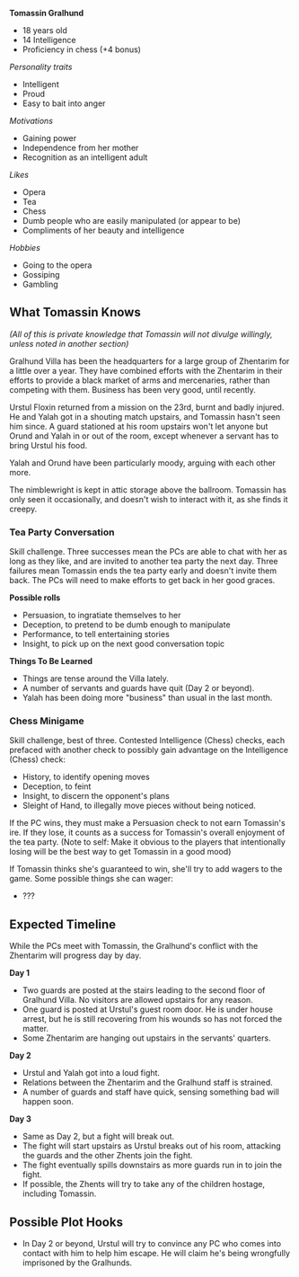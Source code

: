 **Tomassin Gralhund**

* 18 years old
* 14 Intelligence
* Proficiency in chess (+4 bonus)

_Personality traits_

* Intelligent
* Proud
* Easy to bait into anger

_Motivations_

* Gaining power
* Independence from her mother
* Recognition as an intelligent adult

_Likes_

* Opera
* Tea
* Chess
* Dumb people who are easily manipulated (or appear to be)
* Compliments of her beauty and intelligence

_Hobbies_

* Going to the opera
* Gossiping
* Gambling

## What Tomassin Knows

_(All of this is private knowledge that Tomassin will not divulge willingly, unless noted in another section)_

Gralhund Villa has been the headquarters for a large group of Zhentarim for a little over a year. They have combined efforts with the Zhentarim in their efforts to provide a black market of arms and mercenaries, rather than competing with them. Business has been very good, until recently. 

Urstul Floxin returned from a mission on the 23rd, burnt and badly injured. He and Yalah got in a shouting match upstairs, and Tomassin hasn't seen him since. A guard stationed at his room upstairs won't let anyone but Orund and Yalah in or out of the room, except whenever a servant has to bring Urstul his food.

Yalah and Orund have been particularly moody, arguing with each other more. 

The nimblewright is kept in attic storage above the ballroom. Tomassin has only seen it occasionally, and doesn't wish to interact with it, as she finds it creepy.

### Tea Party Conversation

Skill challenge. Three successes mean the PCs are able to chat with her as long as they like, and are invited to another tea party the next day. Three failures mean Tomassin ends the tea party early and doesn't invite them back. The PCs will need to make efforts to get back in her good graces.

**Possible rolls**

* Persuasion, to ingratiate themselves to her
* Deception, to pretend to be dumb enough to manipulate
* Performance, to tell entertaining stories
* Insight, to pick up on the next good conversation topic

**Things To Be Learned**

* Things are tense around the Villa lately.
* A number of servants and guards have quit (Day 2 or beyond).
* Yalah has been doing more "business" than usual in the last month.

### Chess Minigame

Skill challenge, best of three. Contested Intelligence (Chess) checks, each prefaced with another check to possibly gain advantage on the Intelligence (Chess) check:

* History, to identify opening moves
* Deception, to feint
* Insight, to discern the opponent's plans
* Sleight of Hand, to illegally move pieces without being noticed.

If the PC wins, they must make a Persuasion check to not earn Tomassin's ire. If they lose, it counts as a success for Tomassin's overall enjoyment of the tea party. (Note to self: Make it obvious to the players that intentionally losing will be the best way to get Tomassin in a good mood)

If Tomassin thinks she's guaranteed to win, she'll try to add wagers to the game. Some possible things she can wager:

* ???

## Expected Timeline

While the PCs meet with Tomassin, the Gralhund's conflict with the Zhentarim will progress day by day.

**Day 1**

* Two guards are posted at the stairs leading to the second floor of Gralhund Villa. No visitors are allowed upstairs for any reason.
* One guard is posted at Urstul's guest room door. He is under house arrest, but he is still recovering from his wounds so has not forced the matter.
* Some Zhentarim are hanging out upstairs in the servants' quarters.

**Day 2**

* Urstul and Yalah got into a loud fight.
* Relations between the Zhentarim and the Gralhund staff is strained.
* A number of guards and staff have quick, sensing something bad will happen soon.

**Day 3**

* Same as Day 2, but a fight will break out.
* The fight will start upstairs as Urstul breaks out of his room, attacking the guards and the other Zhents join the fight.
* The fight eventually spills downstairs as more guards run in to join the fight.
* If possible, the Zhents will try to take any of the children hostage, including Tomassin.

## Possible Plot Hooks

* In Day 2 or beyond, Urstul will try to convince any PC who comes into contact with him to help him escape. He will claim he's being wrongfully imprisoned by the Gralhunds. 